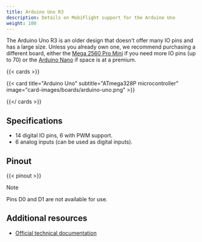 ```yaml
---
title: Arduino Uno R3
description: Details on MobiFlight support for the Arduino Uno
weight: 100
---
```


The Arduino Uno R3 is an older design that doesn't offer many IO pins and has a large size.
Unless you already own one, we recommend purchasing a different board, either the
[Mega 2560 Pro Mini](/boards/mega-2560-pro-mini) if you need more IO pins (up to 70) or the
[Arduino Nano](/boards/arduino-nano) if space is at a premium.

{{< cards >}}

{{< card title="Arduino Uno" subtitle="ATmega328P microcontroller" image="card-images/boards/arduino-uno.png" >}}

{{</ cards >}}

## Specifications

- 14 digital IO pins, 6 with PWM support.
- 6 analog inputs (can be used as digital inputs).

## Pinout

{{< pinout >}}

> [!NOTE]
> Pins D0 and D1 are not available for use.

## Additional resources

- [Official technical documentation](https://docs.arduino.cc/hardware/uno-rev3/)
